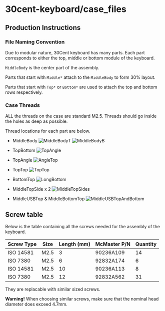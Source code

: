 # 30cent-keyboard/case_files

## Production Instructions

### File Naming Convention

Due to modular nature, 30Cent keyboard has many parts. Each part corresponds to either the top, middle or bottom module of the keyboard.

`MiddleBody` is the center part of the assembly.

Parts that start with `Middle*` attach to the `MiddleBody` to form 30% layout.

Parts that start with `Top*` or `Bottom*` are used to attach the top and bottom rows respectively.

### Case Threads

ALL the threads on the case are standard M2.5. Threads should go inside the holes as deep as possible.

Thread locations for each part are below.

- MiddleBody
![MiddleBodyT](https://i.imgur.com/bcAR6Kj.png)
![MiddleBodyB](https://i.imgur.com/CVhqb7E.png)

- TopBottom
![TopAngle](https://i.imgur.com/9akMiM9.png)

- TopAngle
![AngleTop](https://i.imgur.com/AhpOX2g.png)

- TopTop
![TopTop](https://i.imgur.com/5Nnlc0e.png)

- BottomTop
![LongBottom](https://i.imgur.com/0ysc3gE.png)

- MiddleTopSide x 2
![MiddleTopSides](https://i.imgur.com/KuZBR1Q.png)

- MiddleUSBTop & MiddleBottomTop
![MiddleUSBTopAndBottom](https://i.imgur.com/KycB56m.png)

## Screw table

Below is the table containing all the screws needed for the assembly of the keyboard. 

Screw Type | Size | Length (mm) | McMaster P/N | Quantity
---------- | ---- | ----------- | ------------ | --------
ISO 14581  | M2.5 | 3	        | 90236A109    | 14
ISO 7380   | M2.5 | 6           | 92832A174    | 6
ISO 14581  | M2.5 | 10          | 90236A113    | 8
ISO 7380   | M2.5 | 12          | 92832A562    | 31

They are replacable with similar sized screws. 

**Warning!** When choosing similar screws, make sure that the nominal head diameter does exceed 4.7mm.